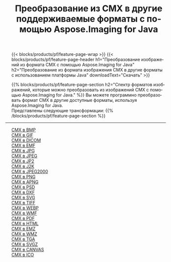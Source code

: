 ﻿---
title: Преобразование из CMX в другие поддерживаемые форматы с помощью Aspose.Imaging for Java 
weight: 3920
url: /ru/java/conversion/from/cmx 
lang: ru
langdirlevel: 2
locales: zh-hans,ja,it,ru,de,es,fr,nl,id,lt,pl,pt,vi,tr,ko,zh-hant,ar,hi,th,sv,cs,uk,he
description: Aspose.Imaging может легко конвертировать из CMX в другие форматы с помощью платформы Java.
---

{{< blocks/products/pf/feature-page-wrap >}}
{{< blocks/products/pf/feature-page-header h1="Преобразование изображений из формата CMX с помощью Aspose.Imaging for Java" h2="Преобразование из формата изображения CMX в другие форматы с использованием платформы Java" downloadText="Скачать" >}}


{{% blocks/products/pf/feature-page-section  h2="Спектр форматов изображений, которые можно преобразовать из изображений CMX с помощью Aspose.Imaging for Java." %}}
Вы можете программно преобразовать формат CMX в другие доступные форматы, используя
Aspose.Imaging for Java.
<br/>
Представлены следующие трансформации:
{{% /blocks/products/pf/feature-page-section %}}
<div class="container-fluid productfamilypage bg-gray">
    <div class="convertypes bg-gray agp-content section">
        <div class="container">
		<hr style="margin-left:-20px;"/>
		<div class="row other-converters">
		    <div class='col-md-2 other-converter remove-lp remove-rp'><a href="/imaging/ru/java/conversion/cmx-to-bmp" >CMX в BMP</a></div><div class='col-md-2 other-converter remove-lp remove-rp'><a href="/imaging/ru/java/conversion/cmx-to-gif" >CMX в GIF</a></div><div class='col-md-2 other-converter remove-lp remove-rp'><a href="/imaging/ru/java/conversion/cmx-to-dicom" >CMX в DICOM</a></div><div class='col-md-2 other-converter remove-lp remove-rp'><a href="/imaging/ru/java/conversion/cmx-to-emf" >CMX в EMF</a></div><div class='col-md-2 other-converter remove-lp remove-rp'><a href="/imaging/ru/java/conversion/cmx-to-jpg" >CMX в JPG</a></div><div class='col-md-2 other-converter remove-lp remove-rp'><a href="/imaging/ru/java/conversion/cmx-to-jpeg" >CMX в JPEG</a></div><div class='col-md-2 other-converter remove-lp remove-rp'><a href="/imaging/ru/java/conversion/cmx-to-jp2" >CMX в JP2</a></div><div class='col-md-2 other-converter remove-lp remove-rp'><a href="/imaging/ru/java/conversion/cmx-to-j2k" >CMX в J2K</a></div><div class='col-md-2 other-converter remove-lp remove-rp'><a href="/imaging/ru/java/conversion/cmx-to-jpeg2000" >CMX в JPEG2000</a></div><div class='col-md-2 other-converter remove-lp remove-rp'><a href="/imaging/ru/java/conversion/cmx-to-png" >CMX в PNG</a></div><div class='col-md-2 other-converter remove-lp remove-rp'><a href="/imaging/ru/java/conversion/cmx-to-apng" >CMX в APNG</a></div><div class='col-md-2 other-converter remove-lp remove-rp'><a href="/imaging/ru/java/conversion/cmx-to-psd" >CMX в PSD</a></div><div class='col-md-2 other-converter remove-lp remove-rp'><a href="/imaging/ru/java/conversion/cmx-to-dxf" >CMX в DXF</a></div><div class='col-md-2 other-converter remove-lp remove-rp'><a href="/imaging/ru/java/conversion/cmx-to-svg" >CMX в SVG</a></div><div class='col-md-2 other-converter remove-lp remove-rp'><a href="/imaging/ru/java/conversion/cmx-to-tiff" >CMX в TIFF</a></div><div class='col-md-2 other-converter remove-lp remove-rp'><a href="/imaging/ru/java/conversion/cmx-to-webp" >CMX в WEBP</a></div><div class='col-md-2 other-converter remove-lp remove-rp'><a href="/imaging/ru/java/conversion/cmx-to-wmf" >CMX в WMF</a></div><div class='col-md-2 other-converter remove-lp remove-rp'><a href="/imaging/ru/java/conversion/cmx-to-pdf" >CMX в PDF</a></div><div class='col-md-2 other-converter remove-lp remove-rp'><a href="/imaging/ru/java/conversion/cmx-to-html" >CMX в HTML</a></div><div class='col-md-2 other-converter remove-lp remove-rp'><a href="/imaging/ru/java/conversion/cmx-to-emz" >CMX в EMZ</a></div><div class='col-md-2 other-converter remove-lp remove-rp'><a href="/imaging/ru/java/conversion/cmx-to-wmz" >CMX в WMZ</a></div><div class='col-md-2 other-converter remove-lp remove-rp'><a href="/imaging/ru/java/conversion/cmx-to-tga" >CMX в TGA</a></div><div class='col-md-2 other-converter remove-lp remove-rp'><a href="/imaging/ru/java/conversion/cmx-to-svgz" >CMX в SVGZ</a></div><div class='col-md-2 other-converter remove-lp remove-rp'><a href="/imaging/ru/java/conversion/cmx-to-canvas" >CMX в CANVAS</a></div><div class='col-md-2 other-converter remove-lp remove-rp'><a href="/imaging/ru/java/conversion/cmx-to-ico" >CMX в ICO</a></div>
                </div>
        </div>
    </div>
</div>
<br/>

